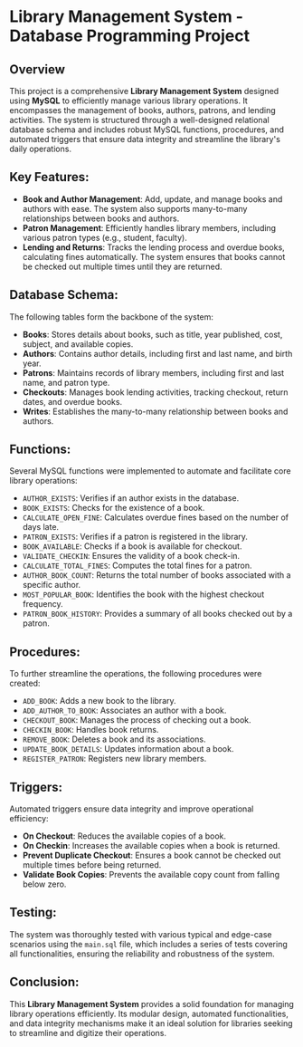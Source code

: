 # Library Management System - Database Programming Project

## Overview
This project is a comprehensive **Library Management System** designed using **MySQL** to efficiently manage various library operations. It encompasses the management of books, authors, patrons, and lending activities. The system is structured through a well-designed relational database schema and includes robust MySQL functions, procedures, and automated triggers that ensure data integrity and streamline the library's daily operations.

## Key Features:
- **Book and Author Management**: Add, update, and manage books and authors with ease. The system also supports many-to-many relationships between books and authors.
- **Patron Management**: Efficiently handles library members, including various patron types (e.g., student, faculty).
- **Lending and Returns**: Tracks the lending process and overdue books, calculating fines automatically. The system ensures that books cannot be checked out multiple times until they are returned.

## Database Schema:
The following tables form the backbone of the system:
- **Books**: Stores details about books, such as title, year published, cost, subject, and available copies.
- **Authors**: Contains author details, including first and last name, and birth year.
- **Patrons**: Maintains records of library members, including first and last name, and patron type.
- **Checkouts**: Manages book lending activities, tracking checkout, return dates, and overdue books.
- **Writes**: Establishes the many-to-many relationship between books and authors.

## Functions:
Several MySQL functions were implemented to automate and facilitate core library operations:
- `AUTHOR_EXISTS`: Verifies if an author exists in the database.
- `BOOK_EXISTS`: Checks for the existence of a book.
- `CALCULATE_OPEN_FINE`: Calculates overdue fines based on the number of days late.
- `PATRON_EXISTS`: Verifies if a patron is registered in the library.
- `BOOK_AVAILABLE`: Checks if a book is available for checkout.
- `VALIDATE_CHECKIN`: Ensures the validity of a book check-in.
- `CALCULATE_TOTAL_FINES`: Computes the total fines for a patron.
- `AUTHOR_BOOK_COUNT`: Returns the total number of books associated with a specific author.
- `MOST_POPULAR_BOOK`: Identifies the book with the highest checkout frequency.
- `PATRON_BOOK_HISTORY`: Provides a summary of all books checked out by a patron.

## Procedures:
To further streamline the operations, the following procedures were created:
- `ADD_BOOK`: Adds a new book to the library.
- `ADD_AUTHOR_TO_BOOK`: Associates an author with a book.
- `CHECKOUT_BOOK`: Manages the process of checking out a book.
- `CHECKIN_BOOK`: Handles book returns.
- `REMOVE_BOOK`: Deletes a book and its associations.
- `UPDATE_BOOK_DETAILS`: Updates information about a book.
- `REGISTER_PATRON`: Registers new library members.

## Triggers:
Automated triggers ensure data integrity and improve operational efficiency:
- **On Checkout**: Reduces the available copies of a book.
- **On Checkin**: Increases the available copies when a book is returned.
- **Prevent Duplicate Checkout**: Ensures a book cannot be checked out multiple times before being returned.
- **Validate Book Copies**: Prevents the available copy count from falling below zero.

## Testing:
The system was thoroughly tested with various typical and edge-case scenarios using the `main.sql` file, which includes a series of tests covering all functionalities, ensuring the reliability and robustness of the system.

## Conclusion:
This **Library Management System** provides a solid foundation for managing library operations efficiently. Its modular design, automated functionalities, and data integrity mechanisms make it an ideal solution for libraries seeking to streamline and digitize their operations.
